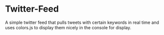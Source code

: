 # Twitter-Feed
A simple twitter feed that pulls tweets with certain keywords in real time and uses colors.js to display them nicely in the console for display.
